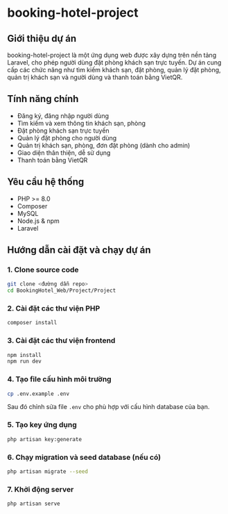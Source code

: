 # booking-hotel-project

## Giới thiệu dự án

booking-hotel-project là một ứng dụng web được xây dựng trên nền tảng Laravel, cho phép người dùng đặt phòng khách sạn trực tuyến. Dự án cung cấp các chức năng như tìm kiếm khách sạn, đặt phòng, quản lý đặt phòng, quản trị khách sạn và người dùng và thanh toán bằng VietQR.

## Tính năng chính

- Đăng ký, đăng nhập người dùng
- Tìm kiếm và xem thông tin khách sạn, phòng
- Đặt phòng khách sạn trực tuyến
- Quản lý đặt phòng cho người dùng
- Quản trị khách sạn, phòng, đơn đặt phòng (dành cho admin)
- Giao diện thân thiện, dễ sử dụng
- Thanh toán bằng VietQR

## Yêu cầu hệ thống

- PHP >= 8.0
- Composer
- MySQL 
- Node.js & npm 
- Laravel 

## Hướng dẫn cài đặt và chạy dự án

### 1. Clone source code

```bash
git clone <đường dẫn repo>
cd BookingHotel_Web/Project/Project
```

### 2. Cài đặt các thư viện PHP

```bash
composer install
```

### 3. Cài đặt các thư viện frontend 

```bash
npm install
npm run dev
```

### 4. Tạo file cấu hình môi trường

```bash
cp .env.example .env
```

Sau đó chỉnh sửa file `.env` cho phù hợp với cấu hình database của bạn.

### 5. Tạo key ứng dụng

```bash
php artisan key:generate
```

### 6. Chạy migration và seed database (nếu có)

```bash
php artisan migrate --seed
```

### 7. Khởi động server

```bash
php artisan serve
```

